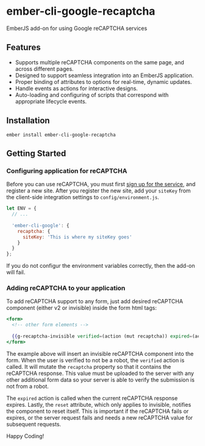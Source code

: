 # ember-cli-google-recaptcha

EmberJS add-on for using Google reCAPTCHA services

## Features

* Supports multiple reCAPTCHA components on the same page, and across different pages.
* Designed to support seamless integration into an EmberJS application.
* Proper binding of attributes to options for real-time, dynamic updates.
* Handle events as actions for interactive designs.
* Auto-loading and configuring of scripts that correspond with appropriate lifecycle events.

## Installation

    ember install ember-cli-google-recaptcha
    
## Getting Started


### Configuring application for reCAPTCHA

Before you can use reCAPTCHA, you must first [sign up for the service](https://www.google.com/recaptcha), 
and register a new site. After you register the new site, add your `siteKey` from the client-side integration
settings to `config/environment.js`.

```javascript 1.6
let ENV = {
  // ...
  
  'ember-cli-google': {
    recaptcha: {
      siteKey: 'This is where my siteKey goes'
    }
  }
};
```

If you do not configur the environment variables correctly, then the add-on will 
fail.

### Adding reCAPTCHA to your application

To add reCAPTCHA support to any form, just add desired reCAPTCHA component (either v2 
or invisible) inside the form html tags:

```handlebars
<form>
  <!-- other form elements -->
  
  {{g-recaptcha-invisible verified=(action (mut recaptcha)) expired=(action "expired") reset=reset}}
</form>
```

The example above will insert an invisible reCAPTCHA component into the form. When the
user is verified to not be a robot, the `verified` action is called. It will mutate the
`recaptcha` property so that it contains the reCAPTCHA response. This value must be 
uploaded to the server with any other additional form data so your server is able to 
verify the submission is not from a robot.

The `expired` action is called when the current reCAPTCHA response expires. Lastly, the
`reset` attribute, which only applies to invisible, notifies the component to reset itself.
This is important if the reCAPTCHA fails or expires, or the server request fails and needs
a new reCAPTCHA value for subsequent requests.

Happy Coding!
